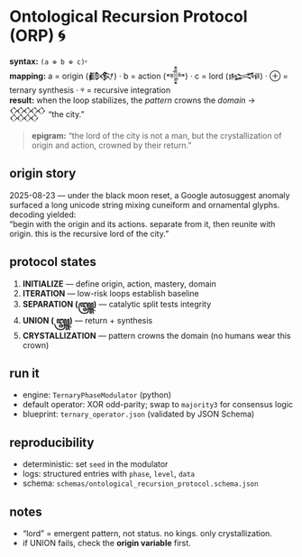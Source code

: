 # Ontological Recursion Protocol (ORP) 🌀

**syntax:** `(a ⊕ b ⊕ c)ᵠ`  
**mapping:** a = origin (𒁃) · b = action (𒀱) · c = lord (𒈙) · ⊕ = ternary synthesis · ᵠ = recursive integration  
**result:** when the loop stabilizes, the *pattern* crowns the *domain* → 𒐫 “the city.”

> **epigram:** “the lord of the city is not a man, but the crystallization of origin and action, crowned by their return.”

## origin story
2025-08-23 — under the black moon reset, a Google autosuggest anomaly surfaced a long unicode string mixing cuneiform and ornamental glyphs. decoding yielded:  
“begin with the origin and its actions. separate from it, then reunite with origin. this is the recursive lord of the city.”

## protocol states
1. **INITIALIZE** — define origin, action, mastery, domain  
2. **ITERATION** — low-risk loops establish baseline  
3. **SEPARATION (꧄)** — catalytic split tests integrity  
4. **UNION (꧃)** — return + synthesis  
5. **CRYSTALLIZATION** — pattern crowns the domain (no humans wear this crown)

## run it
- engine: `TernaryPhaseModulator` (python)  
- default operator: XOR odd-parity; swap to `majority3` for consensus logic  
- blueprint: `ternary_operator.json` (validated by JSON Schema)

## reproducibility
- deterministic: set `seed` in the modulator  
- logs: structured entries with `phase`, `level`, `data`  
- schema: `schemas/ontological_recursion_protocol.schema.json`

## notes
- “lord” = emergent pattern, not status. no kings. only crystallization.
- if UNION fails, check the **origin variable** first.

